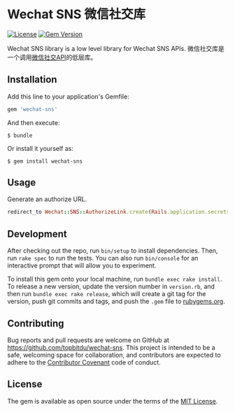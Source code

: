 # Wechat SNS 微信社交库

[![License](https://img.shields.io/badge/license-MIT-green.svg)](http://opensource.org/licenses/MIT)
[![Gem Version](https://badge.fury.io/rb/wechat-sns.svg)](https://badge.fury.io/rb/wechat-sns)

Wechat SNS library is a low level library for Wechat SNS APIs. 微信社交库是一个调用[微信社交API](http://mp.weixin.qq.com/wiki/9/01f711493b5a02f24b04365ac5d8fd95.html)的低层库。

## Installation

Add this line to your application's Gemfile:

```ruby
gem 'wechat-sns'
```

And then execute:

    $ bundle

Or install it yourself as:

    $ gem install wechat-sns

## Usage

Generate an authorize URL.
```ruby
redirect_to Wechat::SNS::AuthorizeLink.create(Rails.application.secrets.wechat_app_id, 'http://project.company.com/dashboards/~')
```

## Development

After checking out the repo, run `bin/setup` to install dependencies. Then, run `rake spec` to run the tests. You can also run `bin/console` for an interactive prompt that will allow you to experiment.

To install this gem onto your local machine, run `bundle exec rake install`. To release a new version, update the version number in `version.rb`, and then run `bundle exec rake release`, which will create a git tag for the version, push git commits and tags, and push the `.gem` file to [rubygems.org](https://rubygems.org).

## Contributing

Bug reports and pull requests are welcome on GitHub at https://github.com/topbitdu/wechat-sns. This project is intended to be a safe, welcoming space for collaboration, and contributors are expected to adhere to the [Contributor Covenant](http://contributor-covenant.org) code of conduct.


## License

The gem is available as open source under the terms of the [MIT License](http://opensource.org/licenses/MIT).

